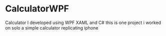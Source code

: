 # CalculatorWPF
Calculator I developed using WPF XAML and C#
this is one project i worked on solo a simple calculator replicating iphone
